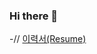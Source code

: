 ### Hi there 👋

-// [이력서(Resume)](https://www.notion.so/Tae-yang-Kim-3b63c8c03875476780f369773b066724)

<!--
**taeyang97/taeyang97** is a ✨ _special_ ✨ repository because its `README.md` (this file) appears on your GitHub profile.

Here are some ideas to get you started:

- 🔭 I’m currently working on ...
- 🌱 I’m currently learning ...
- 👯 I’m looking to collaborate on ...
- 🤔 I’m looking for help with ...
- 💬 Ask me about ...
- 📫 How to reach me: ...
- 😄 Pronouns: ...
- ⚡ Fun fact: ...
-->
